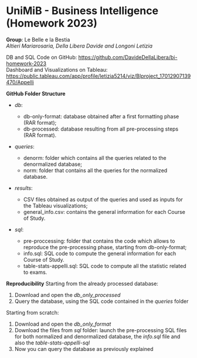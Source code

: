 # UniMiB - Business Intelligence (Homework 2023) 

**Group**: Le Belle e la Bestia\
_Altieri Mariarosaria, Della Libera Davide and Longoni Letizia_

DB and SQL Code on GitHub: https://github.com/DavideDellaLibera/bi-homework-2023 \
Dashboard and Visualizations on Tableau: https://public.tableau.com/app/profile/letizia5214/viz/BIproject_17012907139470/Appelli

**GitHub Folder Structure**
- _db_:
	- db-only-format: database obtained after a first formatting phase (RAR format);
	- db-processed: database resulting from all pre-processing steps (RAR format).

- _queries_:
	- denorm: folder which contains all the queries related to the denormalized database;
	- norm: folder that contains all the queries for the normalized database.

- _results_: 
	- CSV files obtained as output of the queries and used as inputs for the Tableau visualizations;
	- general_info.csv: contains the general information for each Course of Study.

- _sql_:
	- pre-proccessing: folder that contains the code which allows to reproduce the pre-processing phase, starting from db-only-format;
	- info.sql: SQL code to compute the general information for each Course of Study.
	- table-stats-appelli.sql: SQL code to compute all the statistic related to exams.

**Reproducibility**
Starting from the already processed database:
1) Download and open the _db_only_processed_
2) Query the database, using the SQL code contained in the _queries_ folder

Starting from scratch:
1) Download and open the _db_only_format_
2) Download the files from _sql_ folder: launch the pre-processing SQL files for both normalized and denormalized database, the _info.sql_ file and also the _table-stats-appelli-sql_
3) Now you can query the database as previously explained


